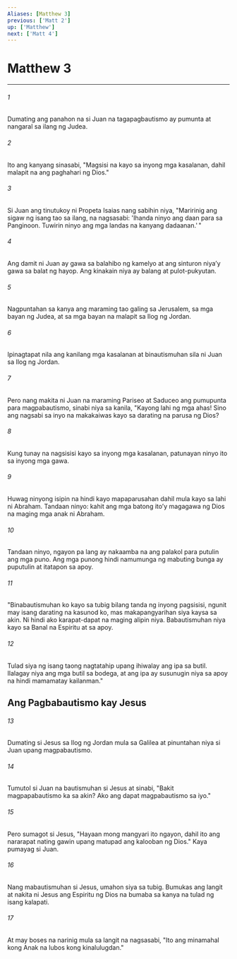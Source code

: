 ```yaml
---
Aliases: [Matthew 3]
previous: ['Matt 2']
up: ['Matthew']
next: ['Matt 4']
---
```

# Matthew 3

***


###### 1 


Dumating ang panahon na si Juan na tagapagbautismo ay pumunta at nangaral sa ilang ng Judea. 


###### 2 


Ito ang kanyang sinasabi, "Magsisi na kayo sa inyong mga kasalanan, dahil malapit na ang paghahari ng Dios." 


###### 3 


Si Juan ang tinutukoy ni Propeta Isaias nang sabihin niya, "Maririnig ang sigaw ng isang tao sa ilang, na nagsasabi: 'Ihanda ninyo ang daan para sa Panginoon. Tuwirin ninyo ang mga landas na kanyang dadaanan.' " 


###### 4 


Ang damit ni Juan ay gawa sa balahibo ng kamelyo at ang sinturon niyaʼy gawa sa balat ng hayop. Ang kinakain niya ay balang at pulot-pukyutan. 


###### 5 


Nagpuntahan sa kanya ang maraming tao galing sa Jerusalem, sa mga bayan ng Judea, at sa mga bayan na malapit sa Ilog ng Jordan. 


###### 6 


Ipinagtapat nila ang kanilang mga kasalanan at binautismuhan sila ni Juan sa Ilog ng Jordan. 


###### 7 


Pero nang makita ni Juan na maraming Pariseo at Saduceo ang pumupunta para magpabautismo, sinabi niya sa kanila, "Kayong lahi ng mga ahas! Sino ang nagsabi sa inyo na makakaiwas kayo sa darating na parusa ng Dios? 


###### 8 


Kung tunay na nagsisisi kayo sa inyong mga kasalanan, patunayan ninyo ito sa inyong mga gawa. 


###### 9 


Huwag ninyong isipin na hindi kayo mapaparusahan dahil mula kayo sa lahi ni Abraham. Tandaan ninyo: kahit ang mga batong itoʼy magagawa ng Dios na maging mga anak ni Abraham. 


###### 10 


Tandaan ninyo, ngayon pa lang ay nakaamba na ang palakol para putulin ang mga puno. Ang mga punong hindi namumunga ng mabuting bunga ay puputulin at itatapon sa apoy. 


###### 11 


"Binabautismuhan ko kayo sa tubig bilang tanda ng inyong pagsisisi, ngunit may isang darating na kasunod ko, mas makapangyarihan siya kaysa sa akin. Ni hindi ako karapat-dapat na maging alipin niya. Babautismuhan niya kayo sa Banal na Espiritu at sa apoy. 


###### 12 


Tulad siya ng isang taong nagtatahip upang ihiwalay ang ipa sa butil. Ilalagay niya ang mga butil sa bodega, at ang ipa ay susunugin niya sa apoy na hindi mamamatay kailanman." 

## Ang Pagbabautismo kay Jesus 


###### 13 


Dumating si Jesus sa Ilog ng Jordan mula sa Galilea at pinuntahan niya si Juan upang magpabautismo. 


###### 14 


Tumutol si Juan na bautismuhan si Jesus at sinabi, "Bakit magpapabautismo ka sa akin? Ako ang dapat magpabautismo sa iyo." 


###### 15 


Pero sumagot si Jesus, "Hayaan mong mangyari ito ngayon, dahil ito ang nararapat nating gawin upang matupad ang kalooban ng Dios." Kaya pumayag si Juan. 


###### 16 


Nang mabautismuhan si Jesus, umahon siya sa tubig. Bumukas ang langit at nakita ni Jesus ang Espiritu ng Dios na bumaba sa kanya na tulad ng isang kalapati. 


###### 17 


At may boses na narinig mula sa langit na nagsasabi, "Ito ang minamahal kong Anak na lubos kong kinalulugdan."
